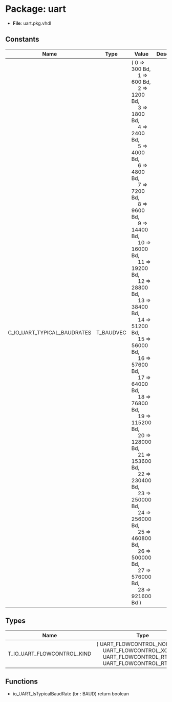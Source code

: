 # Package: uart

- **File**: uart.pkg.vhdl
## Constants

| Name                        | Type      | Value                                                                                                                                                                                                                                                                                                                                                                                                                                                                                                                                                                                                                                                                                                                                                                                                                                                                                                                                                                                                                                                                                                                                                                                                                                                                                                                                                                                                                                                                                                                                                                | Description |
| --------------------------- | --------- | -------------------------------------------------------------------------------------------------------------------------------------------------------------------------------------------------------------------------------------------------------------------------------------------------------------------------------------------------------------------------------------------------------------------------------------------------------------------------------------------------------------------------------------------------------------------------------------------------------------------------------------------------------------------------------------------------------------------------------------------------------------------------------------------------------------------------------------------------------------------------------------------------------------------------------------------------------------------------------------------------------------------------------------------------------------------------------------------------------------------------------------------------------------------------------------------------------------------------------------------------------------------------------------------------------------------------------------------------------------------------------------------------------------------------------------------------------------------------------------------------------------------------------------------------------------------- | ----------- |
| C_IO_UART_TYPICAL_BAUDRATES | T_BAUDVEC |  ( 		 0 =>		 300 Bd,<br><span style="padding-left:20px">	 1 =>		 600 Bd,<br><span style="padding-left:20px">	 2 =>		1200 Bd,<br><span style="padding-left:20px">	 3 =>		1800 Bd,<br><span style="padding-left:20px">	 4 =>		2400 Bd,<br><span style="padding-left:20px"> 		 5 =>		4000 Bd,<br><span style="padding-left:20px">	 6 =>		4800 Bd,<br><span style="padding-left:20px">	 7 =>		7200 Bd,<br><span style="padding-left:20px">	 8 =>		9600 Bd,<br><span style="padding-left:20px">	 9 =>	 14400 Bd,<br><span style="padding-left:20px"> 		10 =>	 16000 Bd,<br><span style="padding-left:20px">	11 =>	 19200 Bd,<br><span style="padding-left:20px">	12 =>	 28800 Bd,<br><span style="padding-left:20px">	13 =>	 38400 Bd,<br><span style="padding-left:20px">	14 =>	 51200 Bd,<br><span style="padding-left:20px"> 		15 =>	 56000 Bd,<br><span style="padding-left:20px">	16 =>	 57600 Bd,<br><span style="padding-left:20px">	17 =>	 64000 Bd,<br><span style="padding-left:20px">	18 =>	 76800 Bd,<br><span style="padding-left:20px">	19 =>	115200 Bd,<br><span style="padding-left:20px"> 		20 =>	128000 Bd,<br><span style="padding-left:20px">	21 =>	153600 Bd,<br><span style="padding-left:20px">	22 =>	230400 Bd,<br><span style="padding-left:20px">	23 =>	250000 Bd,<br><span style="padding-left:20px">	24 =>	256000 Bd,<br><span style="padding-left:20px"> 		25 =>	460800 Bd,<br><span style="padding-left:20px">	26 =>	500000 Bd,<br><span style="padding-left:20px">	27 =>	576000 Bd,<br><span style="padding-left:20px">	28 =>	921600 Bd 	) |             |
## Types

| Name                       | Type                                                                                                                                                                                                                  | Description |
| -------------------------- | --------------------------------------------------------------------------------------------------------------------------------------------------------------------------------------------------------------------- | ----------- |
| T_IO_UART_FLOWCONTROL_KIND | ( UART_FLOWCONTROL_NONE,<br><span style="padding-left:20px"> UART_FLOWCONTROL_XON_XOFF,<br><span style="padding-left:20px"> UART_FLOWCONTROL_RTS_CTS,<br><span style="padding-left:20px"> UART_FLOWCONTROL_RTR_CTS )  |             |
## Functions
- io_UART_IsTypicalBaudRate <font id="function_arguments">(br : BAUD) </font> <font id="function_return">return boolean </font>
